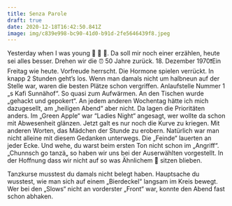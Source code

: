 ```yaml
---
title: Senza Parole
draft: true
date: 2020-12-18T16:42:50.841Z
image: img/c839e998-bc90-41d0-b91d-2fe5646439f8.jpeg
---
```

Yesterday when I was young 🤭 🙈 🤫. Da soll mir noch einer erzählen, heute sei alles besser. Drehen wir die ⏰ 50 Jahre zurück. 18. Dezember 1970❗️Ein Freitag wie heute. Vorfreude herrscht. Die Hormone spielen verrückt. In knapp 2 Stunden geht’s los. Wenn man damals nicht um halbneun auf der Stelle war, waren die besten Plätze  schon vergriffen. Anlaufstelle Nummer 1 „s Kafi Sunnähof“. So quasi zum Aufwärmen. An den Tischen wurde „gehackt und gepokert“. An jedem anderen Wochentag hätte ich mich dazugesellt, am „heiligen Abend“ aber nicht. Da lagen die Prioritäten anders. Im „Green Apple“ war “Ladies Night“ angesagt, wer wollte da schon mit Abwesenheit glänzen. Jetzt galt es nur noch die Kurve zu kriegen. Mit anderen Worten, das Mädchen der Stunde zu erobern. Natürlich war man nicht alleine mit diesem Gedanken unterwegs. Die „Feinde“ lauerten an jeder Ecke. Und wehe, du warst beim ersten Ton nicht schon im „Angriff“. „Chunnsch go tanzä„ so haben wir uns bei der Auserwählten vorgestellt. In der Hoffnung dass wir nicht auf so was Ähnlichem 🧺 sitzen blieben.

Tanzkurse musstest du damals nicht belegt haben. Hauptsache du wusstest, wie man sich auf einem „Bierdeckel“ langsam im Kreis bewegt. Wer bei den „Slows“ nicht an vorderster „Front“ war, konnte den Abend fast schon abhaken.